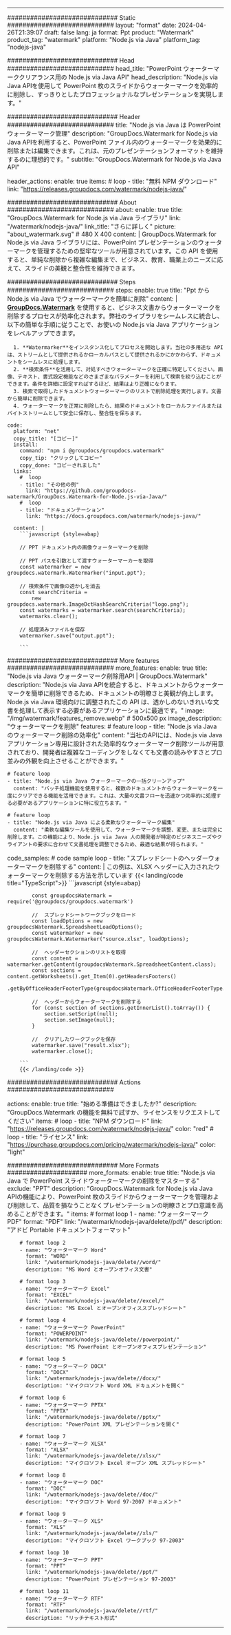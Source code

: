 
---
############################# Static ############################
layout: "format"
date:  2024-04-26T21:39:07
draft: false
lang: ja
format: Ppt
product: "Watermark"
product_tag: "watermark"
platform: "Node.js via Java"
platform_tag: "nodejs-java"

############################# Head ############################
head_title: "PowerPoint ウォーターマーククリアランス用の Node.js via Java API"
head_description: "Node.js via Java APIを使用して PowerPoint 枚のスライドからウォーターマークを効率的に削除し、すっきりとしたプロフェッショナルなプレゼンテーションを実現します。"

############################# Header ############################
title: "Node.js via Java は PowerPoint ウォーターマーク管理" 
description: "GroupDocs.Watermark for Node.js via Java APIを利用すると、PowerPoint ファイル内のウォーターマークを効果的に削除または編集できます。これは、元のプレゼンテーションフォーマットを維持するのに理想的です。"
subtitle: "GroupDocs.Watermark for Node.js via Java API" 

header_actions:
  enable: true
  items:
    #  loop
    - title: "無料 NPM ダウンロード"
      link: "https://releases.groupdocs.com/watermark/nodejs-java/"
      
############################# About ############################
about:
    enable: true
    title: "GroupDocs.Watermark for Node.js via Java ライブラリ"
    link: "/watermark/nodejs-java/"
    link_title: "さらに詳しく"
    picture: "about_watermark.svg" # 480 X 400
    content: |
       GroupDocs.Watermark for Node.js via Java ライブラリには、PowerPoint プレゼンテーションのウォーターマークを管理するための堅牢なツールが用意されています。この API を使用すると、単純な削除から複雑な編集まで、ビジネス、教育、職業上のニーズに応えて、スライドの美観と整合性を維持できます。

############################# Steps ############################
steps:
    enable: true
    title: "Ppt から Node.js via Java でウォーターマークを簡単に削除"
    content: |
      **[GroupDocs.Watermark](https://products.groupdocs.com/watermark/nodejs-java/)** を使用すると、ビジネス文書からウォーターマークを削除するプロセスが効率化されます。弊社のライブラリをシームレスに統合し、以下の簡単な手順に従うことで、お使いの Node.js via Java アプリケーションをレベルアップできます。
      
      1. **Watermarker**をインスタンス化してプロセスを開始します。当社の多用途な API は、ストリームとして提供されるかローカルパスとして提供されるかにかかわらず、ドキュメントをシームレスに処理します。
      2. **検索条件**を活用して、対処すべきウォーターマークを正確に特定してください。画像、テキスト、書式設定機能などのさまざまなパラメーターを利用して検索を絞り込むことができます。条件を詳細に設定すればするほど、結果はより正確になります。
      3. 検索で取得したドキュメントウォーターマークのリストで削除処理を実行します。文書から簡単に削除できます。
      4. ウォーターマークを正常に削除したら、結果のドキュメントをローカルファイルまたはバイトストリームとして安全に保存し、整合性を保ちます。
   
    code:
      platform: "net"
      copy_title: "[コピー]"
      install:
        command: "npm i @groupdocs/groupdocs.watermark"
        copy_tip: "クリックしてコピー"
        copy_done: "コピーされました"
      links:
        #  loop
        - title: "その他の例"
          link: "https://github.com/groupdocs-watermark/GroupDocs.Watermark-for-Node.js-via-Java/"
        #  loop
        - title: "ドキュメンテーション"
          link: "https://docs.groupdocs.com/watermark/nodejs-java/"
          
      content: |
        ```javascript {style=abap}

        // PPT ドキュメント内の画像ウォーターマークを削除

        // PPT パスを引数として渡すウォーターマーカーを取得
        const watermarker = new groupdocs.watermark.Watermarker("input.ppt");
        
        // 検索条件で画像の透かしを消去
        const searchCriteria = 
            new groupdocs.watermark.ImageDctHashSearchCriteria("logo.png");
        const watermarks = watermarker.search(searchCriteria);
        watermarks.clear();

        // 処理済みファイルを保存
        watermarker.save("output.ppt");
        
        ```            

############################# More features ############################
more_features:
  enable: true
  title: "Node.js via Java ウォーターマーク削除用API | GroupDocs.Watermark"
  description: "Node.js via Java APIを統合すると、ドキュメントからウォーターマークを簡単に削除できるため、ドキュメントの明瞭さと美観が向上します。Node.js via Java 環境向けに調整されたこの API は、透かしのないきれいな文書を処理して表示する必要があるアプリケーションに最適です。"
  image: "/img/watermark/features_remove.webp" # 500x500 px
  image_description: "ウォーターマークを削除"
  features:
    # feature loop
    - title: "Node.js via Java のウォーターマーク削除の効率化"
      content: "当社のAPIには、Node.js via Java アプリケーション専用に設計された効率的なウォーターマーク削除ツールが用意されており、開発者は複雑なコーディングをしなくても文書の読みやすさとプロ並みの外観を向上させることができます。"

    # feature loop
    - title: "Node.js via Java ウォーターマークの一括クリーンアップ"
      content: "バッチ処理機能を使用すると、複数のドキュメントからウォーターマークを一度にクリアできる機能を活用できます。これは、大量の文書フローを迅速かつ効率的に処理する必要があるアプリケーションに特に役立ちます。"

    # feature loop
    - title: "Node.js via Java による柔軟なウォーターマーク編集"
      content: "柔軟な編集ツールを使用して、ウォーターマークを調整、変更、または完全に削除します。この機能により、Node.js via Java 人の開発者が特定のビジネスニーズやクライアントの要求に合わせて文書処理を調整できるため、最適な結果が得られます。"
      
  code_samples:
    # code sample loop
    - title: "スプレッドシートのヘッダーウォーターマークを削除する"
      content: |
        この例は、XLSX ヘッダーに入力されたウォーターマークを削除する方法を示しています
        {{< landing/code title="TypeScript">}}
        ```javascript {style=abap}
        
            const groupdocsWatermark = require('@groupdocs/groupdocs.watermark')

            //  スプレッドシートワークブックをロード
            const loadOptions = new groupdocsWatermark.SpreadsheetLoadOptions();
            const watermarker = new groupdocsWatermark.Watermarker("source.xlsx", loadOptions);

            //  ヘッダーセクションのリストを取得
            const content = watermarker.getContent(groupdocsWatermark.SpreadsheetContent.class);
            const sections = content.getWorksheets().get_Item(0).getHeadersFooters()
                .getByOfficeHeaderFooterType(groupdocsWatermark.OfficeHeaderFooterType.HeaderPrimary).getSections();
  
            //  ヘッダーからウォーターマークを削除する
            for (const section of sections.getInnerList().toArray()) {
                section.setScript(null);
                section.setImage(null);
            }

            //  クリアしたワークブックを保存
            watermarker.save("result.xlsx");
            watermarker.close();

        ```
        {{< /landing/code >}}


############################# Actions ############################

actions:
  enable: true
  title: "始める準備はできましたか?"
  description: "GroupDocs.Watermark の機能を無料で試すか、ライセンスをリクエストしてください"
  items:
    #  loop
    - title: "NPM ダウンロード"
      link: "https://releases.groupdocs.com/watermark/nodejs-java/"
      color: "red"
        #  loop
    - title: "ライセンス"
      link: "https://purchase.groupdocs.com/pricing/watermark/nodejs-java/"
      color: "light"


############################# More Formats #####################
more_formats:
    enable: true
    title: "Node.js via Java で PowerPoint スライドウォーターマークの削除をマスターする"
    exclude: "PPT"
    description: "GroupDocs.Watermark for Node.js via Java APIの機能により、PowerPoint 枚のスライドからウォーターマークを管理および削除して、品質を損なうことなくプレゼンテーションの明瞭さとプロ意識を高めることができます。"
    items: 
        # format loop 1
        - name: "ウォーターマーク PDF"
          format: "PDF"
          link: "/watermark/nodejs-java/delete//pdf/"
          description: "アドビ Portable ドキュメントフォーマット"

        # format loop 2
        - name: "ウォーターマーク Word"
          format: "WORD"
          link: "/watermark/nodejs-java/delete//word/"
          description: "MS Word とオープンオフィス文書"
          
        # format loop 3
        - name: "ウォーターマーク Excel"
          format: "EXCEL"
          link: "/watermark/nodejs-java/delete//excel/"
          description: "MS Excel とオープンオフィススプレッドシート"

        # format loop 4
        - name: "ウォーターマーク PowerPoint"
          format: "POWERPOINT"
          link: "/watermark/nodejs-java/delete//powerpoint/"
          description: "MS PowerPoint とオープンオフィスプレゼンテーション"

        # format loop 5
        - name: "ウォーターマーク DOCX"
          format: "DOCX"
          link: "/watermark/nodejs-java/delete//docx/"
          description: "マイクロソフト Word XML ドキュメントを開く"
          
        # format loop 6
        - name: "ウォーターマーク PPTX"
          format: "PPTX"
          link: "/watermark/nodejs-java/delete//pptx/"
          description: "PowerPoint XML プレゼンテーションを開く"
          
        # format loop 7
        - name: "ウォーターマーク XLSX"
          format: "XLSX"
          link: "/watermark/nodejs-java/delete//xlsx/"
          description: "マイクロソフト Excel オープン XML スプレッドシート"

        # format loop 8
        - name: "ウォーターマーク DOC"
          format: "DOC"
          link: "/watermark/nodejs-java/delete//doc/"
          description: "マイクロソフト Word 97-2007 ドキュメント"

        # format loop 9
        - name: "ウォーターマーク XLS"
          format: "XLS"
          link: "/watermark/nodejs-java/delete//xls/"
          description: "マイクロソフト Excel ワークブック 97-2003"

        # format loop 10
        - name: "ウォーターマーク PPT"
          format: "PPT"
          link: "/watermark/nodejs-java/delete//ppt/"
          description: "PowerPoint プレゼンテーション 97-2003"

        # format loop 11
        - name: "ウォーターマーク RTF"
          format: "RTF"
          link: "/watermark/nodejs-java/delete//rtf/"
          description: "リッチテキスト形式"

---